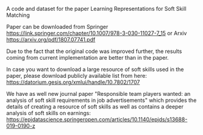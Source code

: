 A code and dataset for the paper Learning Representations for Soft Skill Matching

Paper can be downloaded from Springer https://link.springer.com/chapter/10.1007/978-3-030-11027-7_15 or Arxiv https://arxiv.org/pdf/1807.07741.pdf

Due to the fact that the original code was improved further, the results coming from current implementation are better than in the paper.

In case you want to download a large resource of soft skills used in the paper, please download publicly available list from here: 
https://datorium.gesis.org/xmlui/handle/10.7802/1707

We have as well new journal paper "Responsible team players wanted: an analysis of soft skill requirements in job advertisements" which provides the details of creating a resource of soft skills as well as contains a deeper analysis of soft skills on earnings: https://epjdatascience.springeropen.com/articles/10.1140/epjds/s13688-019-0190-z

